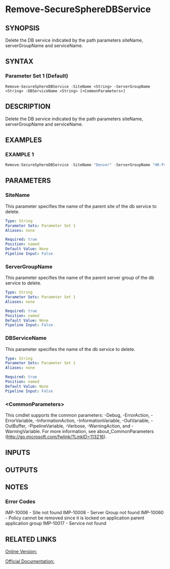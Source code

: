 ﻿# Remove-SecureSphereDBService

## SYNOPSIS
Delete the DB service indicated by the path parameters siteName, serverGroupName and serviceName.

## SYNTAX

### Parameter Set 1 (Default)
```
Remove-SecureSphereDBService -SiteName <String> -ServerGroupName <String> -DBServiceName <String> [<CommonParameters>]
```

## DESCRIPTION
Delete the DB service indicated by the path parameters siteName, serverGroupName and serviceName.

## EXAMPLES

### EXAMPLE 1

```powershell
Remove-SecureSphereDBService -SiteName "Denver" -ServerGroupName "HR-Prod" -DBServiceName "Payroll-Oracle9"
```

## PARAMETERS

### SiteName
This parameter specifies the name of the parent site of the db service to delete.

```yaml
Type: String
Parameter Sets: Parameter Set 1
Aliases: none

Required: true
Position: named
Default Value: None
Pipeline Input: False
```

### ServerGroupName
This parameter specifies the name of the parent server group of the db service to delete.

```yaml
Type: String
Parameter Sets: Parameter Set 1
Aliases: none

Required: true
Position: named
Default Value: None
Pipeline Input: False
```

### DBServiceName
This parameter specifies the name of the db service to delete.

```yaml
Type: String
Parameter Sets: Parameter Set 1
Aliases: none

Required: true
Position: named
Default Value: None
Pipeline Input: False
```

### \<CommonParameters\>
This cmdlet supports the common parameters: -Debug, -ErrorAction, -ErrorVariable, -InformationAction, -InformationVariable, -OutVariable, -OutBuffer, -PipelineVariable, -Verbose, -WarningAction, and -WarningVariable. For more information, see about_CommonParameters (http://go.microsoft.com/fwlink/?LinkID=113216).

## INPUTS

## OUTPUTS

## NOTES

### Error Codes
IMP-10006 - Site not found
IMP-10008 - Server Group not found
IMP-10060 - Policy cannot be removed since it is locked on application parent application group
IMP-10017 - Service not found

## RELATED LINKS

[Online Version:](https://github.com/akshinmustafayev/SecureSpherePS/tree/master/Documentation)

[Official Documentation:](https://docs.imperva.com/bundle/v13.6-api-reference-guide/page/61653.htm)




